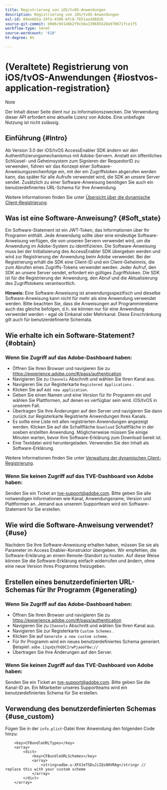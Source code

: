 ```yaml
---
title: Registrierung von iOS/tvOS-Anwendungen
description: Registrierung von iOS/tvOS-Anwendungen
exl-id: 89ee6b5a-29fa-4396-bfc8-7651aa3d6826
source-git-commit: b0d6c94148b2f9cb8a139685420a970671fce1f5
workflow-type: tm+mt
source-wordcount: '610'
ht-degree: 0%

---
```



# (Veraltete) Registrierung von iOS/tvOS-Anwendungen {#iostvos-application-registration}

>[!NOTE]
>
>Der Inhalt dieser Seite dient nur zu Informationszwecken. Die Verwendung dieser API erfordert eine aktuelle Lizenz von Adobe. Eine unbefugte Nutzung ist nicht zulässig.

## Einführung {#Intro}

Ab Version 3.0 der iOS/tvOS AccessEnabler SDK ändern wir den Authentifizierungsmechanismus mit Adobe-Servern. Anstatt ein öffentliches Schlüssel- und Geheimsystem zum Signieren der RequestorID zu verwenden, führen wir das Konzept einer Software-Anweisungszeichenfolge ein, mit der ein Zugriffstoken abgerufen werden kann, das später für alle Aufrufe verwendet wird, die SDK an unsere Server sendet. Zusätzlich zu einer Software-Anweisung benötigen Sie auch ein benutzerdefiniertes URL-Schema für Ihre Anwendung.

Weitere Informationen finden Sie unter [Übersicht über die dynamische Client-Registrierung](../../../rest-apis/rest-api-dcr/dynamic-client-registration-overview.md).

## Was ist eine Software-Anweisung? {#Soft_state}

Ein Software-Statement ist ein JWT-Token, das Informationen über Ihr Programm enthält. Jede Anwendung sollte über eine eindeutige Software-Anweisung verfügen, die von unseren Servern verwendet wird, um die Anwendung im Adobe-System zu identifizieren. Die Software-Anweisung muss bei der Initialisierung des AccessEnabler SDK übergeben werden und wird zur Registrierung der Anwendung beim Adobe verwendet. Bei der Registrierung erhält die SDK eine Client-ID und ein Client-Geheimnis, die zum Abrufen eines Zugriffs-Tokens verwendet werden. Jeder Aufruf, den SDK an unsere Server sendet, erfordert ein gültiges Zugriffstoken. Die SDK ist für die Registrierung der Anwendung, den Abruf und die Aktualisierung des Zugriffstokens verantwortlich.

**Hinweis:** Eine Software-Anweisung ist anwendungsspezifisch und dieselbe Software-Anweisung kann nicht für mehr als eine Anwendung verwendet werden. Bitte beachten Sie, dass die Anweisungen auf Programmierebene auch das gleiche befolgen, d.h. sie können nur für eine Anwendung verwendet werden - egal ob Einkanal oder Mehrkanal. Diese Einschränkung gilt auch für benutzerdefinierte Schemata.

## Wie erhalte ich ein Software-Statement? {#obtain}

### Wenn Sie Zugriff auf das Adobe-Dashboard haben:

- Öffnen Sie Ihren Browser und navigieren Sie zu <https://experience.adobe.com/#/pass/authentication>
- Navigieren Sie zu `Channels` Abschnitt und wählen Sie Ihren Kanal aus.
- Navigieren Sie zur Registerkarte `Registered Applications` .
- Klicken Sie auf `Add new application`.
- Geben Sie einen Namen und eine Version für Ihr Programm ein und wählen Sie   Plattformen, auf denen es verfügbar sein wird. iOS/tvOS in unserem Fall.
- Übertragen Sie Ihre Änderungen auf den Server und navigieren Sie dann zurück zur Registerkarte Registrierte Anwendungen Ihres Kanals.
- Es sollte eine Liste mit allen registrierten Anwendungen angezeigt werden. Klicken Sie auf die Schaltfläche   `Download` Schaltfläche in der soeben erstellten Anwendung. Möglicherweise müssen Sie einige Minuten warten, bevor Ihre Software-Erklärung zum Download bereit ist.
- Eine Textdatei wird heruntergeladen. Verwenden Sie den Inhalt als Software-Erklärung.

Weitere Informationen finden Sie unter [Verwaltung der dynamischen Client-Registrierung](../../../rest-apis/rest-api-dcr/dynamic-client-registration-overview.md#dynamic-client-registration-management).

### Wenn Sie keinen Zugriff auf das TVE-Dashboard von Adobe haben:

Senden Sie ein Ticket an <tve-support@adobe.com>. Bitte geben Sie alle notwendigen Informationen wie Kanal, Anwendungsname, Version und Plattformen an. Jemand aus unserem Supportteam wird ein Software-Statement für Sie erstellen.

## Wie wird die Software-Anweisung verwendet? {#use}

Nachdem Sie Ihre Software-Anweisung erhalten haben, müssen Sie sie als Parameter im Access Enabler-Konstruktor übergeben. Wir empfehlen, die Software-Erklärung an einem Remote-Standort zu hosten. Auf diese Weise können Sie die Software-Erklärung einfach widerrufen und ändern, ohne eine neue Version Ihres Programms freizugeben.

## Erstellen eines benutzerdefinierten URL-Schemas für Ihr Programm {#generating}

### Wenn Sie Zugriff auf das Adobe-Dashboard haben:

- Öffnen Sie Ihren Browser und navigieren Sie zu <https://experience.adobe.com/#/pass/authentication>
- Navigieren Sie zu `Channels` Abschnitt und wählen Sie Ihren Kanal aus.
- Navigieren Sie zur Registerkarte `Custom Schemes` .
- Klicken Sie auf `Generate a new custom scheme`.
- Für Ihr Programm wird ein neues benutzerdefiniertes Schema generiert. Beispiel: `adbe.1JqxQsYhQOCIrwPjaooY8w://`
- Übertragen Sie Ihre Änderungen auf den Server.

### Wenn Sie keinen Zugriff auf das TVE-Dashboard von Adobe haben:

Senden Sie ein Ticket an <tve-support@adobe.com>. Bitte geben Sie die Kanal-ID an. Ein Mitarbeiter unseres Supportteams wird ein benutzerdefiniertes Schema für Sie erstellen.

## Verwendung des benutzerdefinierten Schemas {#use_custom}

Fügen Sie in der `info.plist`-Datei Ihrer Anwendung den folgenden Code hinzu:

```plist
    <key>CFBundleURLTypes</key>
    <array>
        <dict>
            <key>CFBundleURLSchemes</key>
            <array>
                <string>adbe.u-XFXJeTSDuJiIQs0HVRAg</string> // replace this with your custom scheme
            </array>
        </dict>
    </array>
```
